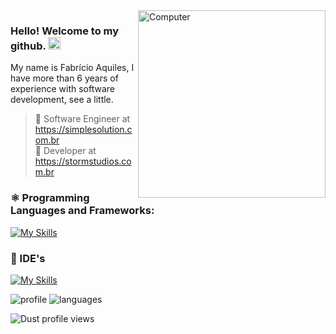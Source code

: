 <img src="https://raw.githubusercontent.com/MicaelliMedeiros/micaellimedeiros/master/image/computer-illustration.png" min-width="200px" max-width="200px" width="300px" align="right" alt="Computer">

### Hello! Welcome to my github. <img src="https://raw.githubusercontent.com/kaueMarques/kaueMarques/master/hi.gif" width="20px">

My name is Fabrício Aquiles, I have more than 6 years of experience with software development, see a little.

> 💼 Software Engineer at https://simplesolution.com.br <br/>
> 🤖 Developer at https://stormstudios.com.br <br/>

### ⚛️  Programming Languages and Frameworks:
[![My Skills](https://skillicons.dev/icons?i=java,typescript,spring,nestjs,prisma,mysql,redis,docker,aws)](https://skillicons.dev)

### 📃 IDE's
  [![My Skills](https://skillicons.dev/icons?i=idea,webstorm,pycharm,vscode)](https://skillicons.dev)
  
![profile] 
![languages]

[profile]: https://github-readme-stats.vercel.app/api?username=fabricioaquiles&show_icons=true&theme=omni&count_private=true&hide_border=true
[languages]: https://github-readme-stats.vercel.app/api/top-langs/?username=fabricioaquiles&theme=omni&layout=compact&hide_border=true

<p align="left"><img src="https://komarev.com/ghpvc/?username=fabricioaquiles&color=blue" alt="Dust profile views" /> </p>
